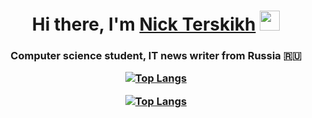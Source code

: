<h1 align="center">Hi there, I'm <a href="https://daniilshat.ru/" target="_blank">Nick Terskikh</a> 
<img src="https://github.com/blackcater/blackcater/raw/main/images/Hi.gif" height="32"/></h1>
<h3 align="center">Computer science student, IT news writer from Russia 🇷🇺

[![Top Langs](https://github-readme-stats.vercel.app/api/top-langs/?username=SirAlpha&layout=compact)](https://github.com/SirAlpha/github-readme-stats)
  
[![Top Langs](https://github-readme-stats.vercel.app/api/top-langs/?username=SirAlpha)](https://github.com/SirAlpha/github-readme-stats)
<!--
**SirAlpha/SirAlpha** is a ✨ _special_ ✨ repository because its `README.md` (this file) appears on your GitHub profile.

Here are some ideas to get you started:

- 🔭 I’m currently working on ...
- 🌱 I’m currently learning ...
- 👯 I’m looking to collaborate on ...
- 🤔 I’m looking for help with ...
- 💬 Ask me about ...
- 📫 How to reach me: ...
- 😄 Pronouns: ...
- ⚡ Fun fact: ...
-->

